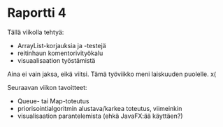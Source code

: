 Raportti 4
==========

Tällä viikolla tehtyä:
- ArrayList-korjauksia ja -testejä
- reitinhaun komentorivityökalu
- visuaalisaation työstämistä

Aina ei vain jaksa, eikä viitsi. Tämä työviikko meni laiskuuden puolelle. x(

Seuraavan viikon tavoitteet:
- Queue- tai Map-toteutus
- priorisointialgoritmin alustava/karkea toteutus, viimeinkin
- visualisaation parantelemista (ehkä JavaFX:ää käyttäen?)
